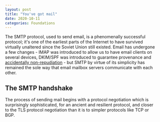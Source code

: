 ```yaml
---
layout: post
title: "You've got mail"
date: 2020-10-11
categories: Foundations
---
```


The SMTP protocol, used to send email, is a phenomenally successful protocol; it's one of the earliest parts of the Internet to have survived virtually unaltered since the Soviet Union still existed. Email has undergone a few changes - IMAP was introduced to allow us to have email clients on several devices, DKIM/SPF was introduced to guarantee provenance and [accidentally non-repudiation](https://blog.cryptographyengineering.com/2020/11/16/ok-google-please-publish-your-dkim-secret-keys/) - but SMTP by virtue of its simplicity has remained the sole way that email mailbox servers communicate with each other.

## The SMTP handshake

The process of sending mail begins with a protocol negotiation which is surprisingly sophisticated, for an ancient and resilient protocol, and closer to the TLS protocol negotiation than it is to simpler protocols like TCP or BGP.
